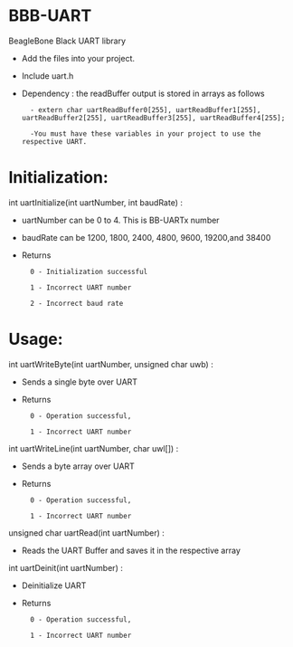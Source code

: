 # BBB-UART
BeagleBone Black UART library

- Add the files into your project.

- Include uart.h

- Dependency : the readBuffer output is stored in arrays as follows

        - extern char uartReadBuffer0[255], uartReadBuffer1[255], uartReadBuffer2[255], uartReadBuffer3[255], uartReadBuffer4[255];
        
        -You must have these variables in your project to use the respective UART.

# Initialization:

int uartInitialize(int uartNumber, int baudRate) : 

- uartNumber can be 0 to 4. This is BB-UARTx number

- baudRate can be 1200, 1800, 2400, 4800, 9600, 19200,and 38400

- Returns 

        0 - Initialization successful

        1 - Incorrect UART number
        
        2 - Incorrect baud rate
        
# Usage:

int uartWriteByte(int uartNumber, unsigned char uwb) :

- Sends a single byte over UART

- Returns 

        0 - Operation successful, 
        
        1 - Incorrect UART number

int uartWriteLine(int uartNumber, char uwl[]) :

- Sends a byte array over UART

- Returns 

        0 - Operation successful, 
        
        1 - Incorrect UART number

unsigned char uartRead(int uartNumber) :

- Reads the UART Buffer and saves it in the respective array

int uartDeinit(int uartNumber) :

- Deinitialize UART

- Returns 

        0 - Operation successful, 
        
        1 - Incorrect UART number
